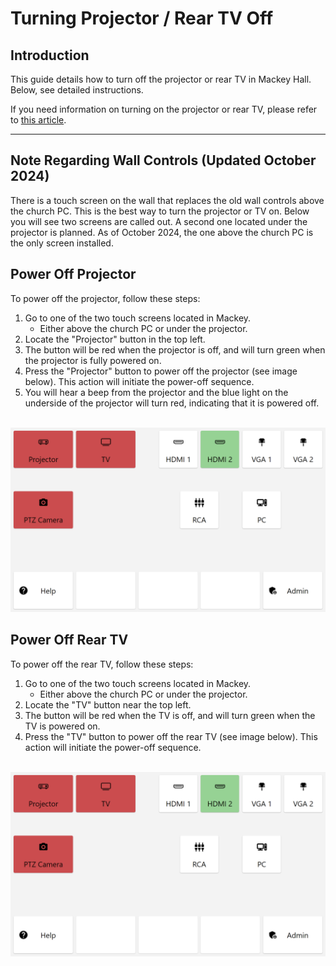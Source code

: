 # Turning Projector / Rear TV Off

## Introduction 
This guide details how to turn off the projector or rear TV in Mackey Hall. Below, see detailed instructions. 

If you need information on turning on the projector or rear TV, please refer to [this article](./turning_projector_on.md "Turning Projector / Rear TV On").

---

## Note Regarding Wall Controls (Updated October 2024)
 There is a touch screen on the wall that replaces the old wall controls above the church PC. This is the best way to turn the projector or TV on. Below you will see two screens are called out. A second one located under the projector is planned. As of October 2024, the one above the church PC is the only screen installed.


## Power Off Projector
To power off the projector, follow these steps:

1. Go to one of the two touch screens located in Mackey.
   - Either above the church PC or under the projector.
2. Locate the "Projector" button in the top left.
3. The button will be red when the projector is off, and will turn green when the projector is fully powered on.
4. Press the "Projector" button to power off the projector (see image below). This action will initiate the power-off sequence.
5. You will hear a beep from the projector and the blue light on the underside of the projector will turn red, indicating that it is powered off.


<br>![Control Screen Layout](../../assets/images/video/control_screen.png) 

## Power Off Rear TV
To power off the rear TV, follow these steps:

1. Go to one of the two touch screens located in Mackey.
   - Either above the church PC or under the projector.
2. Locate the "TV" button near the top left.
3. The button will be red when the TV is off, and will turn green when the TV is powered on.
4. Press the "TV" button to power off the rear TV (see image below). This action will initiate the power-off sequence.


<br>![Control Screen Layout](../../assets/images/video/control_screen.png) 